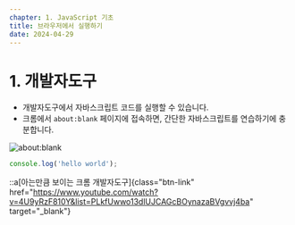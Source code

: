 ```yaml
---
chapter: 1. JavaScript 기초
title: 브라우저에서 실행하기
date: 2024-04-29
---
```


# 1. 개발자도구

- 개발자도구에서 자바스크립트 코드를 실행할 수 있습니다.
- 크롬에서 `about:blank` 페이지에 접속하면, 간단한 자바스크립트를 연습하기에 충분합니다.

![about:blank](/images/javascript/chapter01/03-1.png)

```js
console.log('hello world');
```

::a[아는만큼 보이는 크롬 개발자도구]{class="btn-link" href="https://www.youtube.com/watch?v=4U9yRzF810Y&list=PLkfUwwo13dlUJCAGcBOynazaBVgvvj4ba" target="\_blank"}
